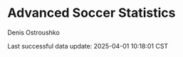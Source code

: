 # Advanced Soccer Statistics
Denis Ostroushko

<!-- gfm -->

Last successful data update: 2025-04-01 10:18:01 CST
